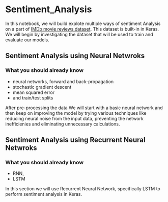 # Sentiment_Analysis

In this notebook, we will build explote multiple ways of sentiment Analysis on a part of [IMDb movie reviews dataset](https://keras.io/datasets/#imdb-movie-reviews-sentiment-classification). This dataset is built-in in Keras. We will begin by investigating the dataset that will be used to train and evaluate our models.

## Sentiment Analysis using Neural Netwroks

### What you should already know
- neural networks, forward and back-propagation
- stochastic gradient descent
- mean squared error
- and train/test splits

After pre-processing the data We will start with a basic neural network and then keep on improving the model by trying various techniques like reducing neural noise from the input data, preventing the network inefficienies and eliminating unnecessary calculations.

## Sentiment Analysis using Recurrent Neural Netwroks

### What you should already know
- RNN,
- LSTM

In this section we will use Recurrent Neural Network, specifically LSTM to perform sentiment analysis in Keras.
